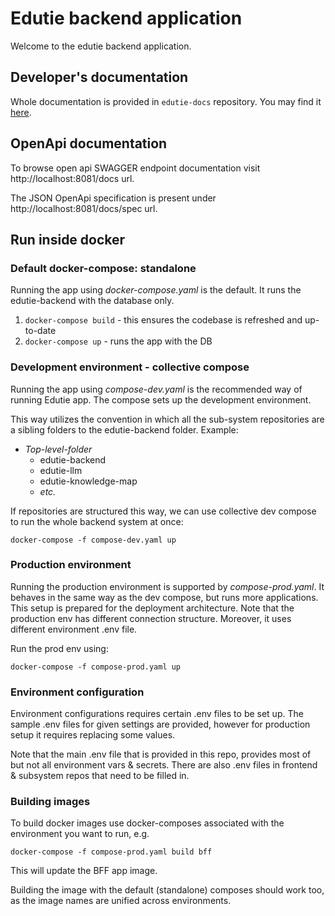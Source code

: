 # Edutie backend application

Welcome to the edutie backend application.

## Developer's documentation

Whole documentation is provided in `edutie-docs` repository. You may find it [here](https://github.com/EdutieProject/edutie-docs).

## OpenApi documentation

To browse open api SWAGGER endpoint documentation visit http://localhost:8081/docs url.

The JSON OpenApi specification is present under http://localhost:8081/docs/spec url.

## Run inside docker

### Default docker-compose: standalone

Running the app using *docker-compose.yaml* is the default. It runs the edutie-backend with the database only.

1. `docker-compose build` - this ensures the codebase is refreshed and up-to-date
2. `docker-compose up` - runs the app with the DB

### Development environment - collective compose

Running the app using *compose-dev.yaml* is the recommended way of running Edutie app. The compose sets up the development
environment.

This way utilizes the convention in which all the sub-system repositories are a sibling folders to the edutie-backend 
folder. Example:
 - *Top-level-folder*
   - edutie-backend
   - edutie-llm
   - edutie-knowledge-map
   - *etc.*

If repositories are structured this way, we can use collective dev compose to run the whole backend system at once:

```shell
docker-compose -f compose-dev.yaml up
```

### Production environment

Running the production environment is supported by *compose-prod.yaml*. It behaves in the same way as the dev compose,
but runs more applications. This setup is prepared for the deployment architecture. Note that the production env has 
different connection structure. Moreover, it uses different environment .env file.

Run the prod env using:

```shell
docker-compose -f compose-prod.yaml up
```

### Environment configuration

Environment configurations requires certain .env files to be set up. The sample .env files for given settings are provided,
however for production setup it requires replacing some values.

Note that the main .env file that is provided in this repo, provides most of but not all environment vars & secrets. 
There are also .env files in frontend & subsystem repos that need to be filled in.

### Building images
To build docker images use docker-composes associated with the environment you want to run, e.g.

```shell
docker-compose -f compose-prod.yaml build bff 
```

This will update the BFF app image.

Building the image with the default (standalone) composes should work too, as the image names are unified across 
environments.
